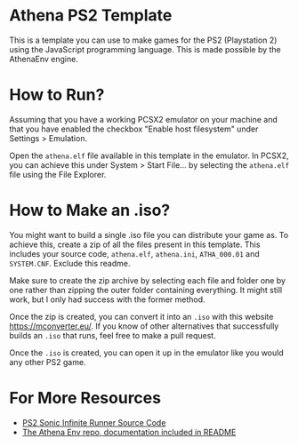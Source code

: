 # Athena PS2 Template

This is a template you can use to make games for the PS2 (Playstation 2) using the JavaScript programming language.
This is made possible by the AthenaEnv engine.

# How to Run?

Assuming that you have a working PCSX2 emulator on your machine and that you have enabled the
checkbox "Enable host filesystem" under Settings > Emulation.

Open the `athena.elf` file available in this template in the emulator.
In PCSX2, you can achieve this under System > Start File... by selecting the `athena.elf` file using the File Explorer.

# How to Make an .iso?

You might want to build a single .iso file you can distribute your game as.
To achieve this, create a zip of all the files present in this template.
This includes your source code, `athena.elf`, `athena.ini`, `ATHA_000.01` and `SYSTEM.CNF`.
Exclude this readme.

Make sure to create the zip archive by selecting each file and folder one by one rather than zipping the outer folder
containing everything. It might still work, but I only had success with the former method.

Once the zip is created, you can convert it into an `.iso` with this website https://mconverter.eu/.
If you know of other alternatives that successfully builds an `.iso` that runs, feel free to make a pull request.

Once the `.iso` is created, you can open it up in the emulator like you would any other PS2 game.

# For More Resources

- [PS2 Sonic Infinite Runner Source Code](https://github.com/DevWill-hub/Sonic-Infinite-Runner-PS2)
- [The Athena Env repo, documentation included in README](https://github.com/DanielSant0s/AthenaEnv)
